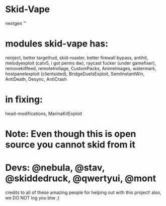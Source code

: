 # Skid-Vape
nextgen :tm:

# modules skid-vape has:
reinject, better targethud, skid-roaster, better firewall bypass, antihit, melodyexploit (catv5, i got perms dw), raycast fucker (under gamefixer), removekillfeed, remotetrollage, CustomPacks, AnimeImages, watermark, hostpanelexploit (clientsided), BridgeDuelsExploit, SemiInstantWin, AntiDeath, Desync, AntiCrash

# in fixing:
head-modifications, MarinaKitExploit

# Note: Even though this is open source you **cannot** skid from it
# Devs: @nebula, @stav, @skiddedruck, @qwertyui, @mont
credits to all of these amazing people for helping out with this project!
also, we DO NOT log you btw ;)
